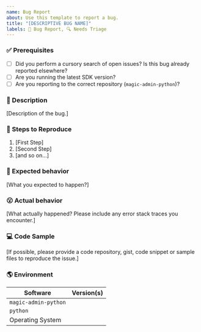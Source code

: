 ```yaml
---
name: Bug Report
about: Use this template to report a bug.
title: "[DESCRIPTIVE BUG NAME]"
labels: 🐛 Bug Report, 🔍 Needs Triage
---
```


### ✅ Prerequisites

- [ ] Did you perform a cursory search of open issues? Is this bug already reported elsewhere?
- [ ] Are you running the latest SDK version?
- [ ] Are you reporting to the correct repository (`magic-admin-python`)?

### 🐛 Description

[Description of the bug.]

### 🧩 Steps to Reproduce

1. [First Step]
2. [Second Step]
3. [and so on...]

### 🤔 Expected behavior

[What you expected to happen?]

### 😮 Actual behavior

[What actually happened? Please include any error stack traces you encounter.]

### 💻 Code Sample

[If possible, please provide a code repository, gist, code snippet or sample files to reproduce the issue.]

### 🌎 Environment

| Software            | Version(s) |
| ------------------- | ---------- |
| `magic-admin-python`|
| `python`            |
| Operating System    |
